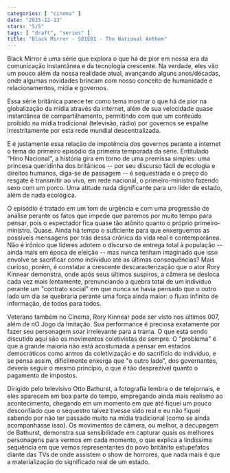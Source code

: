 ```yaml
---
categories: [ "cinema" ]
date: "2015-12-13"
stars: "5/5"
tags: [ "draft", "series" ]
title: "Black Mirror - S01E01 - The National Anthem"
---
```

Black Mirror é uma série que explora o que há de pior em nossa era
da comunicação instantânea e da tecnologia crescente. Na verdade,
eles vão um pouco além da nossa realidade atual, avançando alguns
anos/décadas, onde algumas novidades brincam com nosso conceito de
humanidade e relacionamentos, mídia e governos.

Essa série britânica parece ter como tema mostrar o que há de pior na
globalização da mídia através da internet, além de sua velocidade
quase instantânea de compartilhamento, permitindo com que um conteúdo
proibido na mídia tradicional (televisão, rádio) por governos se
espalhe irrestritamente por esta rede mundial descentralizada.

E é justamente essa relação de impotência dos governos perante
a internet o tema do primeiro episódio da primeira temporada da
série. Entitulado "Hino Nacional", a história gira em torno de uma
premissa simples: uma princesa queridinha dos britânicos -- por seu
discurso fácil de ecologia e direitos humanos, diga-se de passagem --
é sequestrada e o preço do resgate é transmitir ao vivo, em rede
nacional, o primeiro-ministro fazendo sexo com um porco. Uma atitude
nada dignificante para um líder de estado, além de nada ecológica.

O episódio é tratado em um tom de urgência e com uma progressão
de análise perante os fatos que impede que paremos por muito tempo
para pensar, pois o espectador fica quase tão atônito quanto o
próprio primeiro-ministro. Quase. Ainda há tempo o suficiente para
que enxerguemos as possíveis mensagens por trás dessa crônica da vida
real e contemporânea. Não é irônico que líderes adotem o discurso
de entrega total à população -- ainda mais em época de eleição --
mas nunca tenham imaginado que isso envolve se sacrificar como indivíduo
até as últimas consequências? Mais curioso, porém, é constatar
a crescente descaracterização que o ator Rory Kinnear demonstra,
onde após seus últimos suspiros, a câmera se desloca cada vez mais
lentamente, prenunciando a quebra total de um indivíduo perante um
"contrato social" em que nunca se havia pensado que o outro lado um
dia se quebraria perante uma força ainda maior: o fluxo infinito de
informação, de todos para todos.

Veterano também no Cinema, Rory Kinnear pode ser visto nos últimos 007,
além de nO Jogo da Imitação. Sua performance é preciosa exatamente
por fazer seu personagem soar irrelevante para a trama. O que está
sendo discutido aqui são os movimentos coletivistas de sempre. O
"problema" é que a grande maioria não está acostumada a pensar em
estados democráticos como antros da coletivização e do sacrifício do
indivíduo, e se pensa assim, dificilmente enxerga que "o outro lado",
dos governantes, deveria seguir o mesmo princípio, o que é tão
desprezível quanto o pagamento de impostos.

Dirigido pelo televisivo Otto Bathurst, a fotografia lembra o de
telejornais, e eles aparecem em boa parte do tempo, empregando ainda
mais realismo ao acontecimento, chegando em um momento em que até
fiquei um pouco desconfiado que o sequestro talvez tivesse sido real e
eu não fiquei sabendo por não ter passado muito na mídia tradicional
(como se ainda acompanhasse isso). Os movimentos de câmera, ou melhor,
a decupagem de Bathurst, demonstra sua sensibilidade em capturar quais
os melhores personagens para vermos em cada momento, o que explica a
lindíssima sequência em que vemos representantes do povo britânito
estupefatos diante das TVs de onde assistem o show de horrores, que nada
mais é que a materialização do significado real de um estado.
